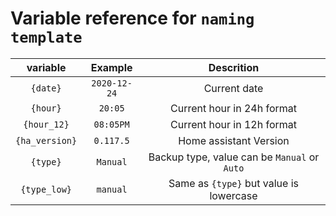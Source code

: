 # Variable reference for `naming template`


| variable | Example | Descrition |
| :---: | :---:| :---:| 
| `{date}` | `2020-12-24` | Current date | 
| `{hour}` |  `20:05` | Current hour in 24h format | 
| `{hour_12}` |  `08:05PM` | Current hour in 12h format | 
| `{ha_version}` | `0.117.5`| Home assistant Version | 
| `{type}` | `Manual` | Backup type, value can be `Manual` or `Auto` |
| `{type_low}` | `manual` | Same as `{type}` but value is lowercase |

